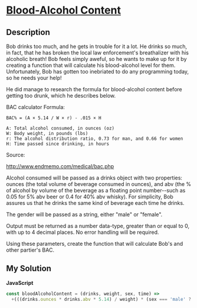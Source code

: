 # [Blood-Alcohol Content](https://www.codewars.com/kata/571b6a4a7beb0a8ade0007a8/train/javascript)

## Description

Bob drinks too much, and he gets in trouble for it a lot. He drinks so much, in fact, that he has broken the local law enforcement's breathalizer with his alcoholic breath! Bob feels simply aweful, so he wants to make up for it by creating a function that will calculate his blood-alcohol level for them. Unfortunately, Bob has gotten too inebriated to do any programming today, so he needs your help!

He did manage to research the formula for blood-alcohol content before getting too drunk, which he describes below.

BAC calculator Formula:

```
BAC% = (A × 5.14 / W × r) - .015 × H

A: Total alcohol consumed, in ounces (oz)
W: Body weight, in pounds (lbs)
r: The alcohol distribution ratio, 0.73 for man, and 0.66 for women
H: Time passed since drinking, in hours
```

Source:

http://www.endmemo.com/medical/bac.php

Alcohol consumed will be passed as a drinks object with two properties: ounces (the total volume of beverage consumed in ounces), and abv (the % of alcohol by volume of the beverage as a floating point number--such as 0.05 for 5% abv beer or 0.4 for 40% abv whisky). For simplicity, Bob assures us that he drinks the same kind of beverage each time he drinks.

The gender will be passed as a string, either "male" or "female".

Output must be returned as a number data-type, greater than or equal to 0, with up to 4 decimal places. No error handling will be required.

Using these parameters, create the function that will calculate Bob's and other partier's BAC.

## My Solution

**JavaScript**

```js
const bloodAlcoholContent = (drinks, weight, sex, time) =>
  +(((drinks.ounces * drinks.abv * 5.14) / weight) * (sex === 'male' ? 0.73 : 0.66) - 0.015 * time).toFixed(4);
```
